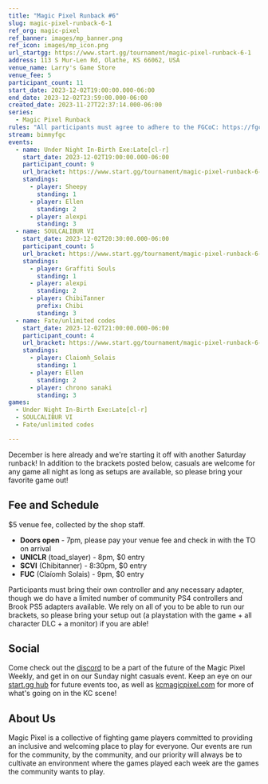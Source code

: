 ```yaml
---
title: "Magic Pixel Runback #6"
slug: magic-pixel-runback-6-1
ref_org: magic-pixel
ref_banner: images/mp_banner.png
ref_icon: images/mp_icon.png
url_startgg: https://www.start.gg/tournament/magic-pixel-runback-6-1
address: 113 S Mur-Len Rd, Olathe, KS 66062, USA
venue_name: Larry's Game Store
venue_fee: 5
participant_count: 11
start_date: 2023-12-02T19:00:00.000-06:00
end_date: 2023-12-02T23:59:00.000-06:00
created_date: 2023-11-27T22:37:14.000-06:00
series:
  - Magic Pixel Runback
rules: "All participants must agree to adhere to the FGCoC: https://fgcoc.com/"
stream: bimmyfgc
events:
  - name: Under Night In-Birth Exe:Late[cl-r]
    start_date: 2023-12-02T19:00:00.000-06:00
    participant_count: 9
    url_bracket: https://www.start.gg/tournament/magic-pixel-runback-6-1/events/uniclr/brackets/1524531/2294685
    standings:
      - player: Sheepy
        standing: 1
      - player: Ellen
        standing: 2
      - player: alexpi
        standing: 3
  - name: SOULCALIBUR VI
    start_date: 2023-12-02T20:30:00.000-06:00
    participant_count: 5
    url_bracket: https://www.start.gg/tournament/magic-pixel-runback-6-1/events/scvi-double-elimination/brackets/1524525/2294679
    standings:
      - player: Graffiti Souls
        standing: 1
      - player: alexpi
        standing: 2
      - player: ChibiTanner
        prefix: Chibi
        standing: 3
  - name: Fate/unlimited codes
    start_date: 2023-12-02T21:00:00.000-06:00
    participant_count: 4
    url_bracket: https://www.start.gg/tournament/magic-pixel-runback-6-1/events/fate-unlimited-codes/brackets/1524530/2294684
    standings:
      - player: Claiomh_Solais
        standing: 1
      - player: Ellen
        standing: 2
      - player: chrono sanaki
        standing: 3
games:
  - Under Night In-Birth Exe:Late[cl-r]
  - SOULCALIBUR VI
  - Fate/unlimited codes

---
```


December is here already and we're starting it off with another Saturday runback! In addition to the brackets posted below, casuals are welcome for any game all night as long as setups are available, so please bring your favorite game out!

## Fee and Schedule
$5 venue fee, collected by the shop staff. <!-- Game entry fees are collected by the TO, and are **CASH ONLY**. -->

- **Doors open** - 7pm, please pay your venue fee and check in with the TO on arrival
- **UNICLR** (toad_slayer) - 8pm, $0 entry
- **SCVI** (Chibitanner) - 8:30pm, $0 entry 
- **FUC** (Claíomh Solais) - 9pm, $0 entry

Participants must bring their own controller and any necessary adapter, though we do have a limited number of community PS4 controllers and Brook PS5 adapters available. We rely on all of you to be able to run our brackets, so please bring your setup out (a playstation with the game + all character DLC + a monitor) if you are able!  

## Social
Come check out the [discord](https://discord.gg/jkmn6CVrrQ) to be a part of the future of the Magic Pixel Weekly, and get in on our Sunday night casuals event. Keep an eye on our [start.gg hub](https://www.start.gg/hub/magic-pixel) for future events too, as well as [kcmagicpixel.com](https://kcmagicpixel.com) for more of what's going on in the KC scene!

## About Us

Magic Pixel is a collective of fighting game players committed to providing an inclusive and welcoming place to play for everyone. Our events are run for the community, by the community, and our priority will always be to cultivate an environment where the games played each week are the games the community wants to play.
  